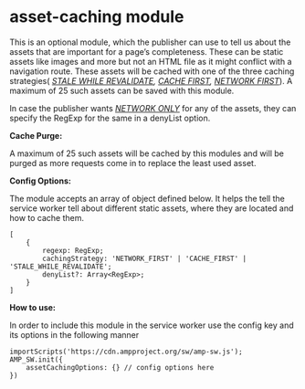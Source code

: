 # asset-caching module
This is an optional module, which the publisher can use to tell us about the assets that are important for a page’s completeness.
These can be static assets like images and more but not an HTML file as it might conflict with a navigation route.
These assets will be cached with one of the three caching strategies(
_[STALE WHILE REVALIDATE](https://developers.google.com/web/fundamentals/instant-and-offline/offline-cookbook/#stale-while-revalidate),
[CACHE FIRST](https://developers.google.com/web/fundamentals/instant-and-offline/offline-cookbook/#cache-falling-back-to-network),
[NETWORK FIRST](https://developers.google.com/web/fundamentals/instant-and-offline/offline-cookbook/#network-falling-back-to-cache)_).
A maximum of 25 such assets can be saved with this module.

In case the publisher wants _[NETWORK ONLY](https://developers.google.com/web/fundamentals/instant-and-offline/offline-cookbook/#network-only)_ for any of the assets, they can specify the RegExp for the same in a denyList option.

**Cache Purge:**

A maximum of 25 such assets will be cached by this modules and will be purged as more requests come in to replace the least used asset.

**Config Options:**

The module accepts an array of object defined below. It helps the tell the service worker tell about different static assets, where they are located and how to cache them.

```
[
    {
        regexp: RegExp;
        cachingStrategy: 'NETWORK_FIRST' | 'CACHE_FIRST' | 'STALE_WHILE_REVALIDATE';
        denyList?: Array<RegExp>;
    }
]
```

**How to use:**

In order to include this module in the service worker use the config key and its options in the following manner

```
importScripts('https://cdn.ampproject.org/sw/amp-sw.js');
AMP_SW.init({
    assetCachingOptions: {} // config options here
})
```